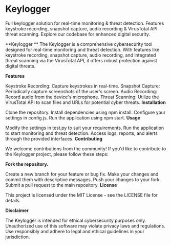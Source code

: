# Keylogger
Full keylogger solution for real-time monitoring &amp; threat detection. Features keystroke recording, snapshot capture, audio recording &amp; VirusTotal API threat scanning. Explore our codebase for enhanced digital security.

**Keylogger
**
The Keylogger is a comprehensive cybersecurity tool designed for real-time monitoring and threat detection. With features like keystroke recording, snapshot capture, audio recording, and integrated threat scanning via the VirusTotal API, it offers robust protection against digital threats.

**Features**

Keystroke Recording: Capture keystrokes in real-time.
Snapshot Capture: Periodically capture screenshots of the user's screen.
Audio Recording: Record audio from the device's microphone.
Threat Scanning: Utilize the VirusTotal API to scan files and URLs for potential cyber threats.
**Installation**

Clone the repository.
Install dependencies using npm install.
Configure your settings in config.js.
Run the application using npm start.
**Usage**

Modify the settings in test.py to suit your requirements.
Run the application to start monitoring and threat detection.
Access logs, reports, and alerts through the provided interfaces.
**Contributing**

We welcome contributions from the community! If you'd like to contribute to the Keylogger project, please follow these steps:

**Fork the repository.**

Create a new branch for your feature or bug fix.
Make your changes and commit them with descriptive messages.
Push your changes to your fork.
Submit a pull request to the main repository.
**License**

This project is licensed under the MIT License - see the LICENSE file for details.

**Disclaimer**

The Keylogger is intended for ethical cybersecurity purposes only. Unauthorized use of this software may violate privacy laws and regulations. Use responsibly and adhere to legal and ethical guidelines in your jurisdiction.

